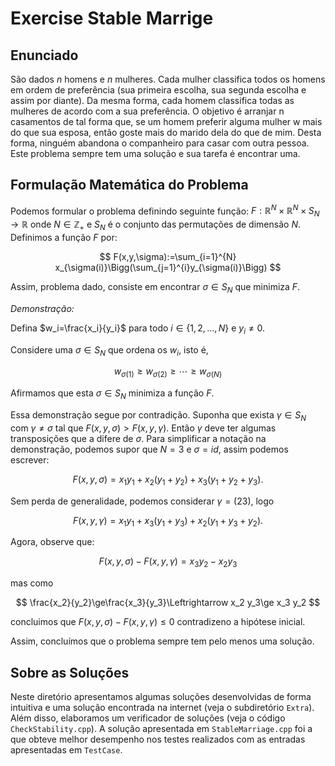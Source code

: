 # Exercise Stable Marrige

## Enunciado

São dados $n$ homens e $n$ mulheres. Cada mulher classifica todos os homens em ordem de preferência (sua primeira escolha, sua segunda escolha e assim por diante). Da mesma forma, cada homem classifica todas as mulheres de acordo com a sua preferência. O objetivo é arranjar n casamentos de tal forma que, se um homem preferir alguma mulher w mais do que sua esposa, então goste mais do marido dela do que de mim. Desta forma, ninguém abandona o companheiro para casar com outra pessoa. Este problema sempre tem uma solução e sua tarefa é encontrar uma.

## Formulação Matemática do Problema

Podemos formular o problema definindo seguinte função: $F:\mathbb{R}^N\times\mathbb{R}^N\times S_N\rightarrow\mathbb{R}$ onde $N\in\mathbb{Z}_+$ e $S_N$ é o conjunto das permutações de dimensão $N$. Definimos a função $F$ por:

$$ 
F(x,y,\sigma):=\sum_{i=1}^{N} x_{\sigma(i)}\Bigg(\sum_{j=1}^{i}y_{\sigma(i)}\Bigg)
$$

Assim, problema dado, consiste em encontrar $\sigma\in S_N$ que minimiza $F$.

*Demonstração:*

Defina $w_i=\frac{x_i}{y_i}$ para todo $i\in\{1,2,...,N\}$ e $y_i\neq 0$.

Considere uma $\sigma\in S_N$ que ordena os $w_i$, isto é,

$$
w_{\sigma(1)}\ge w_{\sigma(2)}\ge \cdots \ge w_{\sigma(N)}
$$

Afirmamos que esta $\sigma\in S_N$ minimiza a função $F$.

Essa demonstração segue por contradição. Suponha que exista $\gamma\in S_N$ com $\gamma\neq\sigma$ tal que $F(x,y,\sigma)>F(x,y,\gamma)$. Então $\gamma$ deve ter algumas transposições que a difere de $\sigma$. Para simplificar a notação na demonstração, podemos supor que $N=3$ e $\sigma=id$, assim podemos escrever:

$$
F(x,y,\sigma)=x_1y_1+x_2(y_1+y_2)+x_3(y_1+y_2+y_3).
$$

Sem perda de generalidade, podemos considerar $\gamma=(2 3)$, logo 

$$
F(x,y,\gamma)=x_1y_1+x_3(y_1+y_3)+x_2(y_1+y_3+y_2).
$$

Agora, observe que:

$$
F(x,y,\sigma)-F(x,y,\gamma)=x_3y_2-x_2y_3
$$

mas como

$$
\frac{x_2}{y_2}\ge\frac{x_3}{y_3}\Leftrightarrow x_2 y_3\ge x_3 y_2
$$

concluimos que $F(x,y,\sigma)-F(x,y,\gamma)\le 0$ contradizeno a hipótese inicial.

Assim, concluímos que o problema sempre tem pelo menos uma solução.

## Sobre as Soluções

Neste diretório apresentamos algumas soluções desenvolvidas de forma intuitiva e uma solução encontrada na internet (veja o subdiretório `Extra`). Além disso, elaboramos um verificador de soluções (veja o código `CheckStability.cpp`). A solução apresentada em `StableMarriage.cpp` foi a que obteve melhor desempenho nos testes realizados com as entradas apresentadas em `TestCase`.